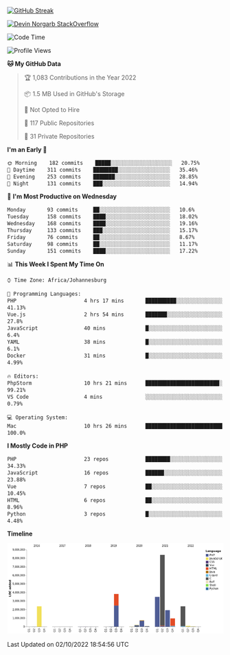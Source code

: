 
[![GitHub Streak](http://github-readme-streak-stats.herokuapp.com?user=DevinNorgarb&date_format=M%20j%5B%2C%20Y%5D)](https://git.io/streak-stats)


[![Devin Norgarb StackOverflow](https://github-readme-stackoverflow.vercel.app/?userID=4993755)](https://stackoverflow.com/users/4993755/devin-norgarb)

<!--START_SECTION:waka-->
![Code Time](http://img.shields.io/badge/Code%20Time-5%2C779%20hrs%2023%20mins-blue)

![Profile Views](http://img.shields.io/badge/Profile%20Views-8-blue)

**🐱 My GitHub Data** 

> 🏆 1,083 Contributions in the Year 2022
 > 
> 📦 1.5 MB Used in GitHub's Storage 
 > 
> 🚫 Not Opted to Hire
 > 
> 📜 117 Public Repositories 
 > 
> 🔑 31 Private Repositories  
 > 
**I'm an Early 🐤** 

```text
🌞 Morning    182 commits    █████░░░░░░░░░░░░░░░░░░░░   20.75% 
🌆 Daytime    311 commits    ████████░░░░░░░░░░░░░░░░░   35.46% 
🌃 Evening    253 commits    ███████░░░░░░░░░░░░░░░░░░   28.85% 
🌙 Night      131 commits    ███░░░░░░░░░░░░░░░░░░░░░░   14.94%

```
📅 **I'm Most Productive on Wednesday** 

```text
Monday       93 commits     ██░░░░░░░░░░░░░░░░░░░░░░░   10.6% 
Tuesday      158 commits    ████░░░░░░░░░░░░░░░░░░░░░   18.02% 
Wednesday    168 commits    ████░░░░░░░░░░░░░░░░░░░░░   19.16% 
Thursday     133 commits    ███░░░░░░░░░░░░░░░░░░░░░░   15.17% 
Friday       76 commits     ██░░░░░░░░░░░░░░░░░░░░░░░   8.67% 
Saturday     98 commits     ██░░░░░░░░░░░░░░░░░░░░░░░   11.17% 
Sunday       151 commits    ████░░░░░░░░░░░░░░░░░░░░░   17.22%

```


📊 **This Week I Spent My Time On** 

```text
⌚︎ Time Zone: Africa/Johannesburg

💬 Programming Languages: 
PHP                      4 hrs 17 mins       ██████████░░░░░░░░░░░░░░░   41.13% 
Vue.js                   2 hrs 54 mins       ███████░░░░░░░░░░░░░░░░░░   27.8% 
JavaScript               40 mins             █░░░░░░░░░░░░░░░░░░░░░░░░   6.4% 
YAML                     38 mins             █░░░░░░░░░░░░░░░░░░░░░░░░   6.1% 
Docker                   31 mins             █░░░░░░░░░░░░░░░░░░░░░░░░   4.99%

🔥 Editors: 
PhpStorm                 10 hrs 21 mins      ████████████████████████░   99.21% 
VS Code                  4 mins              ░░░░░░░░░░░░░░░░░░░░░░░░░   0.79%

💻 Operating System: 
Mac                      10 hrs 26 mins      █████████████████████████   100.0%

```

**I Mostly Code in PHP** 

```text
PHP                      23 repos            ████████░░░░░░░░░░░░░░░░░   34.33% 
JavaScript               16 repos            ██████░░░░░░░░░░░░░░░░░░░   23.88% 
Vue                      7 repos             ██░░░░░░░░░░░░░░░░░░░░░░░   10.45% 
HTML                     6 repos             ██░░░░░░░░░░░░░░░░░░░░░░░   8.96% 
Python                   3 repos             █░░░░░░░░░░░░░░░░░░░░░░░░   4.48%

```


**Timeline**

![Chart not found](https://raw.githubusercontent.com/DevinNorgarb/DevinNorgarb/main/charts/bar_graph.png) 


 Last Updated on 02/10/2022 18:54:56 UTC
<!--END_SECTION:waka-->


